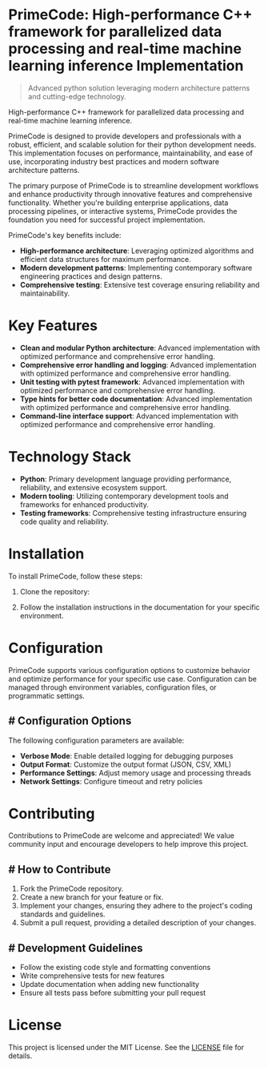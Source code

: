 <!-- fallback_PrimeCode_20250727051308_16995 -->

# PrimeCode: High-performance C++ framework for parallelized data processing and real-time machine learning inference Implementation
> Advanced python solution leveraging modern architecture patterns and cutting-edge technology.

High-performance C++ framework for parallelized data processing and real-time machine learning inference.

PrimeCode is designed to provide developers and professionals with a robust, efficient, and scalable solution for their python development needs. This implementation focuses on performance, maintainability, and ease of use, incorporating industry best practices and modern software architecture patterns.

The primary purpose of PrimeCode is to streamline development workflows and enhance productivity through innovative features and comprehensive functionality. Whether you're building enterprise applications, data processing pipelines, or interactive systems, PrimeCode provides the foundation you need for successful project implementation.

PrimeCode's key benefits include:

* **High-performance architecture**: Leveraging optimized algorithms and efficient data structures for maximum performance.
* **Modern development patterns**: Implementing contemporary software engineering practices and design patterns.
* **Comprehensive testing**: Extensive test coverage ensuring reliability and maintainability.

# Key Features

* **Clean and modular Python architecture**: Advanced implementation with optimized performance and comprehensive error handling.
* **Comprehensive error handling and logging**: Advanced implementation with optimized performance and comprehensive error handling.
* **Unit testing with pytest framework**: Advanced implementation with optimized performance and comprehensive error handling.
* **Type hints for better code documentation**: Advanced implementation with optimized performance and comprehensive error handling.
* **Command-line interface support**: Advanced implementation with optimized performance and comprehensive error handling.

# Technology Stack

* **Python**: Primary development language providing performance, reliability, and extensive ecosystem support.
* **Modern tooling**: Utilizing contemporary development tools and frameworks for enhanced productivity.
* **Testing frameworks**: Comprehensive testing infrastructure ensuring code quality and reliability.

# Installation

To install PrimeCode, follow these steps:

1. Clone the repository:


2. Follow the installation instructions in the documentation for your specific environment.

# Configuration

PrimeCode supports various configuration options to customize behavior and optimize performance for your specific use case. Configuration can be managed through environment variables, configuration files, or programmatic settings.

## # Configuration Options

The following configuration parameters are available:

* **Verbose Mode**: Enable detailed logging for debugging purposes
* **Output Format**: Customize the output format (JSON, CSV, XML)
* **Performance Settings**: Adjust memory usage and processing threads
* **Network Settings**: Configure timeout and retry policies

# Contributing

Contributions to PrimeCode are welcome and appreciated! We value community input and encourage developers to help improve this project.

## # How to Contribute

1. Fork the PrimeCode repository.
2. Create a new branch for your feature or fix.
3. Implement your changes, ensuring they adhere to the project's coding standards and guidelines.
4. Submit a pull request, providing a detailed description of your changes.

## # Development Guidelines

* Follow the existing code style and formatting conventions
* Write comprehensive tests for new features
* Update documentation when adding new functionality
* Ensure all tests pass before submitting your pull request

# License

This project is licensed under the MIT License. See the [LICENSE](https://github.com/marcmotta/PrimeCode/blob/main/LICENSE) file for details.
